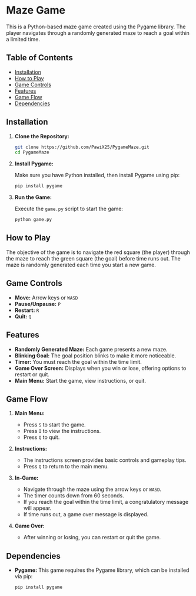 # Maze Game

This is a Python-based maze game created using the Pygame library. The player navigates through a randomly generated maze to reach a goal within a limited time.

## Table of Contents

- [Installation](#installation)
- [How to Play](#how-to-play)
- [Game Controls](#game-controls)
- [Features](#features)
- [Game Flow](#game-flow)
- [Dependencies](#dependencies)

## Installation

1. **Clone the Repository:**

   ```bash
   git clone https://github.com/PawiX25/PygameMaze.git
   cd PygameMaze
   ```

2. **Install Pygame:**

   Make sure you have Python installed, then install Pygame using pip:

   ```bash
   pip install pygame
   ```

3. **Run the Game:**

   Execute the `game.py` script to start the game:

   ```bash
   python game.py
   ```

## How to Play

The objective of the game is to navigate the red square (the player) through the maze to reach the green square (the goal) before time runs out. The maze is randomly generated each time you start a new game.

## Game Controls

- **Move:** Arrow keys or `WASD`
- **Pause/Unpause:** `P`
- **Restart:** `R`
- **Quit:** `Q`

## Features

- **Randomly Generated Maze:** Each game presents a new maze.
- **Blinking Goal:** The goal position blinks to make it more noticeable.
- **Timer:** You must reach the goal within the time limit.
- **Game Over Screen:** Displays when you win or lose, offering options to restart or quit.
- **Main Menu:** Start the game, view instructions, or quit.

## Game Flow

1. **Main Menu:** 
   - Press `S` to start the game.
   - Press `I` to view the instructions.
   - Press `Q` to quit.

2. **Instructions:** 
   - The instructions screen provides basic controls and gameplay tips.
   - Press `Q` to return to the main menu.

3. **In-Game:**
   - Navigate through the maze using the arrow keys or `WASD`.
   - The timer counts down from 60 seconds.
   - If you reach the goal within the time limit, a congratulatory message will appear.
   - If time runs out, a game over message is displayed.

4. **Game Over:**
   - After winning or losing, you can restart or quit the game.

## Dependencies

- **Pygame:** This game requires the Pygame library, which can be installed via pip:

  ```bash
  pip install pygame
  ```
